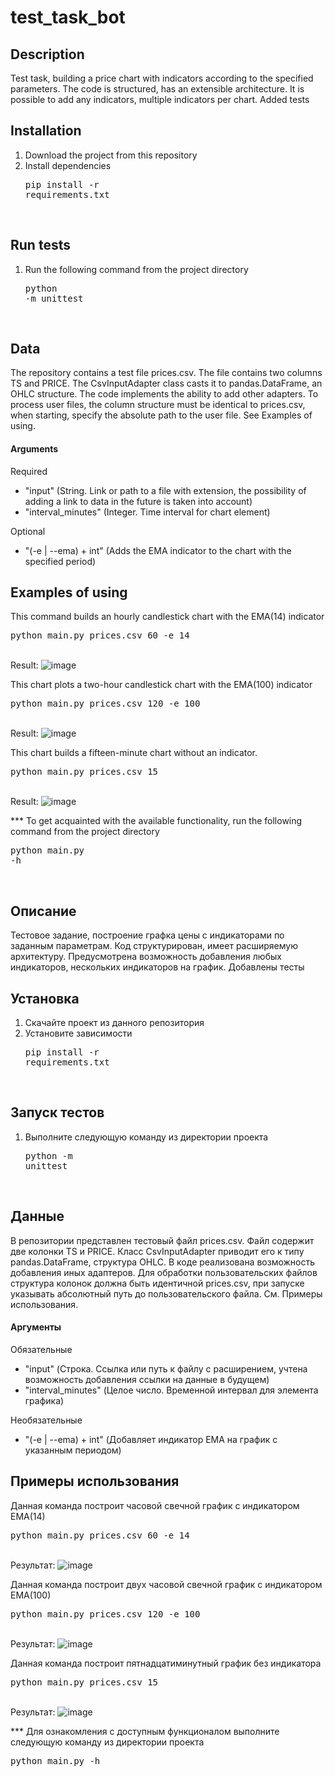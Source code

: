 # test_task_bot
## Description
Test task, building a price chart with indicators according to the specified parameters.
The code is structured, has an extensible architecture. It is possible to add any indicators,
multiple indicators per chart. Added tests
## Installation
1. Download the project from this repository
2. Install dependencies
<br><pre>pip install -r requirements.txt</pre><br>
## Run tests
1. Run the following command from the project directory
<br><pre>python -m unittest</pre><br>
## Data
The repository contains a test file prices.csv. The file contains two columns TS and PRICE.
The CsvInputAdapter class casts it to pandas.DataFrame, an OHLC structure. The code implements the ability to add other adapters.
To process user files, the column structure must be identical to prices.csv, when starting, specify the absolute path to the user file.
See Examples of using.
#### Arguments
Required
- "input" (String. Link or path to a file with extension, the possibility of adding a link to data in the future is taken into account)
- "interval_minutes" (Integer. Time interval for chart element)

Optional
- "(-e | --ema) + int" (Adds the EMA indicator to the chart with the specified period)
## Examples of using
This command builds an hourly candlestick chart with the EMA(14) indicator
<br><pre>python main.py prices.csv 60 -e 14</pre><br>
Result:
![image](https://github.com/Todvaa/test_task_bot/assets/109280151/0205609a-390a-476d-9a66-cccc0a799844)

This chart plots a two-hour candlestick chart with the EMA(100) indicator
<br><pre>python main.py prices.csv 120 -e 100</pre><br>
Result:
![image](https://github.com/Todvaa/test_task_bot/assets/109280151/bd867ef0-9b22-4ac4-95d4-1d9077955b89)

This chart builds a fifteen-minute chart without an indicator.
<br><pre>python main.py prices.csv 15</pre><br>
Result:
![image](https://github.com/Todvaa/test_task_bot/assets/109280151/61972126-ecb3-4dde-aaa6-de71a9668beb)

*** To get acquainted with the available functionality, run the following command from the project directory
<br><pre>python main.py -h</pre><br>

## Описание
Тестовое задание, построение графка цены с индикаторами по заданным параметрам. 
Код структурирован, имеет расширяемую архитектуру. Предусмотрена возможность добавления любых индикаторов,
нескольких индикаторов на график. Добавлены тесты
## Установка
1. Скачайте проект из данного репозитория
2. Установите зависимости
<br><pre>pip install -r requirements.txt</pre><br>
## Запуск тестов
1. Выполните следующую команду из директории проекта
<br><pre>python -m unittest</pre><br>
## Данные
В репозитории представлен тестовый файл prices.csv. Файл содержит две колонки TS и PRICE.
Класс CsvInputAdapter приводит его к типу pandas.DataFrame, структура OHLC. В коде реализована возможность добавления иных адаптеров.
Для обработки пользовательских файлов структура колонок должна быть идентичной prices.csv, при запуске указывать абсолютный путь до пользовательского файла.
См. Примеры использования. 
#### Аргументы
Обязательные
- "input" (Строка. Ссылка или путь к файлу с расширением, учтена возможность добавления ссылки на данные в будущем)
- "interval_minutes" (Целое число. Временной интервал для элемента графика)

Необязательные
- "(-e | --ema) + int" (Добавляет индикатор EMA на график с указанным периодом)

## Примеры использования
Данная команда построит часовой свечной график с индикатором EMA(14)
<br><pre>python main.py prices.csv 60 -e 14</pre><br>
Результат: 
![image](https://github.com/Todvaa/test_task_bot/assets/109280151/0205609a-390a-476d-9a66-cccc0a799844)

Данная команда построит двух часовой свечной график с индикатором EMA(100)
<br><pre>python main.py prices.csv 120 -e 100</pre><br>
Результат: 
![image](https://github.com/Todvaa/test_task_bot/assets/109280151/bd867ef0-9b22-4ac4-95d4-1d9077955b89)

Данная команда построит пятнадцатиминутный график без индикатора
<br><pre>python main.py prices.csv 15</pre><br>
Результат: 
![image](https://github.com/Todvaa/test_task_bot/assets/109280151/61972126-ecb3-4dde-aaa6-de71a9668beb)


*** Для ознакомления с доступным функционалом выполните следующую команду из директории проекта
<br><pre>python main.py -h</pre><br>
